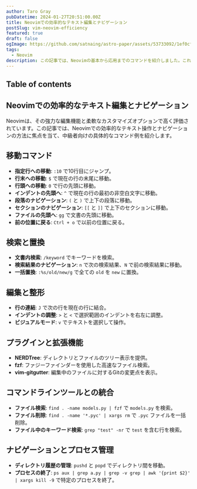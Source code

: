 ```yaml
---
author: Taro Gray
pubDatetime: 2024-01-27T20:51:00.00Z
title: Neovimでの効率的なテキスト編集とナビゲーション
postSlug: vim-neovim-efficiency
featured: true
draft: false
ogImage: https://github.com/satnaing/astro-paper/assets/53733092/1ef0cf03-8137-4d67-ac81-84a032119e3a
tags:
  - Neovim
description: この記事では、Neovimの基本から応用までのコマンドを紹介しました。これらのコマンドをマスターすることで、日々のテキスト編集作業をより効率的に進めることができます。
---
```


## Table of contents

## Neovimでの効率的なテキスト編集とナビゲーション

Neovimは、その強力な編集機能と柔軟なカスタマイズオプションで高く評価されています。この記事では、Neovimでの効率的なテキスト操作とナビゲーションの方法に焦点を当て、中級者向けの具体的なコマンド例を紹介します。

## 移動コマンド

- **指定行への移動**: `:10` で10行目にジャンプ。
- **行末への移動**: `$` で現在の行の末尾に移動。
- **行頭への移動**: `0` で行の先頭に移動。
- **インデントの先頭へ**: `^` で現在の行の最初の非空白文字に移動。
- **段落のナビゲーション**: `(` と `)` で上下の段落に移動。
- **セクションのナビゲーション**: `[[` と `]]` で上下のセクションに移動。
- **ファイルの先頭へ**: `gg` で文書の先頭に移動。
- **前の位置に戻る**: `Ctrl + o` で以前の位置に戻る。

## 検索と置換

- **文書内検索**: `/keyword` でキーワードを検索。
- **検索結果のナビゲーション**: `n` で次の検索結果、`N` で前の検索結果に移動。
- **一括置換**: `:%s/old/new/g` で全ての `old` を `new` に置換。

## 編集と整形

- **行の連結**: `J` で次の行を現在の行に結合。
- **インデントの調整**: `>` と `<` で選択範囲のインデントを右左に調整。
- **ビジュアルモード**: `v` でテキストを選択して操作。

## プラグインと拡張機能

- **NERDTree**: ディレクトリとファイルのツリー表示を提供。
- **fzf**: ファジーファインダーを使用した高速なファイル検索。
- **vim-gitgutter**: 編集中のファイルに対するGitの変更点を表示。

## コマンドラインツールとの統合

- **ファイル検索**: `find . -name models.py | fzf` で `models.py` を検索。
- **ファイル削除**: `find . -name '*.pyc' | xargs rm` で `.pyc` ファイルを一括削除。
- **ファイル中のキーワード検索**: `grep "test" -nr` で `test` を含む行を検索。

## ナビゲーションとプロセス管理

- **ディレクトリ履歴の管理**: `pushd` と `popd` でディレクトリ間を移動。
- **プロセスの終了**: `ps aux | grep a.py | grep -v grep | awk '{print $2}' | xargs kill -9` で特定のプロセスを終了。
